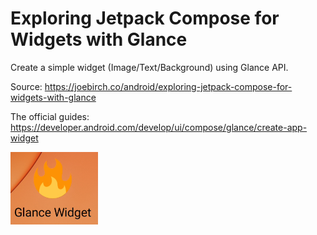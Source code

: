 # Exploring Jetpack Compose for Widgets with Glance

Create a simple widget (Image/Text/Background) using Glance API.

Source: 
https://joebirch.co/android/exploring-jetpack-compose-for-widgets-with-glance

The official guides: https://developer.android.com/develop/ui/compose/glance/create-app-widget

![](app/src/main/res/raw/img.png)
